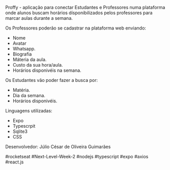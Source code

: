 Proffy - aplicação para conectar Estudantes e Professores numa plataforma onde alunos buscam horários dísponibilizados pelos professores para marcar aulas durante a semana.

Os Professores poderão se cadastrar na plataforma web enviando:
- Nome
- Avatar
- Whatsapp.
- Biografia
- Máteria da aula.
- Custo da sua hora/aula.
- Horários disponivéis na semana.

Os Estudantes vão poder fazer a busca por:
- Matéria.
- Dia da semana.
- Horários disponivéis.


Linguagens utilizadas:
- Expo
- Typescrpit
- Sqlite3
- CSS

Desenvolvedor: Júlio César de Oliveira Guimarães

#rocketseat #Next-Level-Week-2
#nodejs #typescript #expo #axios #react.js
